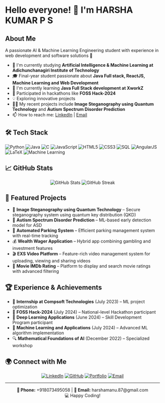 # Hello everyone! 👋 I'm HARSHA KUMAR P S
## About Me

A passionate AI & Machine Learning Engineering student with experience in web development and software solutions 🚀

- 🔭 I'm currently studying **Artificial Intelligence & Machine Learning at Adichunchanagiri Institute of Technology**
- 🎓 Final-year student passionate about **Java Full stack, ReactJS, Machine Learning and Web Development**
- 🌱 I'm currently learning **Java Full Stack development at XworkZ**
- 🚀 Participated in hackathons like **FOSS Hack-2024**
- 💡 Exploring innovative projects
- 👨‍💻 My recent projects include **Image Steganography using Quantum Technology** and **Autism Spectrum Disorder Prediction**
- 📫 How to reach me: [LinkedIn](https://www.linkedin.com/in/harshakumarps/) | [Email](mailto:harshamanu.87@gmail.com)

## 🛠 Tech Stack

![Python](https://img.shields.io/badge/-Python-3776AB?style=for-the-badge&logo=Python&logoColor=white)
![Java](https://img.shields.io/badge/-Java-007396?style=for-the-badge&logo=Java&logoColor=white)
![C](https://img.shields.io/badge/-C-A8B9CC?style=for-the-badge&logo=C&logoColor=white)
![JavaScript](https://img.shields.io/badge/-JavaScript-F7DF1E?style=for-the-badge&logo=javascript&logoColor=black)
![HTML5](https://img.shields.io/badge/-HTML5-E34F26?style=for-the-badge&logo=html5&logoColor=white)
![CSS3](https://img.shields.io/badge/-CSS3-1572B6?style=for-the-badge&logo=css3&logoColor=white)
![SQL](https://img.shields.io/badge/-SQL-4479A1?style=for-the-badge&logo=MySQL&logoColor=white)
![AngularJS](https://img.shields.io/badge/-AngularJS-DD0031?style=for-the-badge&logo=angularjs&logoColor=white)
![LaTeX](https://img.shields.io/badge/-LaTeX-008080?style=for-the-badge&logo=latex&logoColor=white)
![Machine Learning](https://img.shields.io/badge/-Machine%20Learning-FF6F00?style=for-the-badge&logo=tensorflow&logoColor=white)

## 📈 GitHub Stats

<div align="center">
  <img src="https://github-readme-stats.vercel.app/api?username=harshakumarps&show_icons=true&theme=radical" alt="GitHub Stats" />
  <img src="https://github-readme-streak-stats.herokuapp.com/?user=harshakumarps&theme=radical" alt="GitHub Streak" />
</div>

## 📌 Featured Projects

- 🔐 **Image Steganography using Quantum Technology** – Secure steganography system using quantum key distribution (QKD)
- 🧠 **Autism Spectrum Disorder Prediction** – ML-based early detection model for ASD
- 🚗 **Automated Parking System** – Efficient parking management system with real-time tracking
- 💰 **Wealth Wager Application** – Hybrid app combining gambling and investment features
- 🎬 **EXS Video Platform** – Feature-rich video management system for uploading, viewing and sharing videos
- 🎥 **Movie IMDb Rating** – Platform to display and search movie ratings with advanced filtering

## 🏆 Experience & Achievements

- 💼 **Internship at Compsoft Technologies** (July 2023) – ML project optimization
- 🌟 **FOSS Hack-2024** (July 2024) – National-level Hackathon participant
- 🧠 **Deep Learning Applications** (June 2024) – Skill Development Program participant
- 🤖 **Machine Learning and Applications** (July 2024) – Advanced ML algorithm implementation
- 🔍 **Mathematical Foundations of AI** (December 2022) – Specialized workshop

## 🌍 Connect with Me

<div align="center">
  
[![LinkedIn](https://img.shields.io/badge/LinkedIn-0077B5?style=for-the-badge&logo=linkedin&logoColor=white)](https://www.linkedin.com/in/harshakumarps/)
[![GitHub](https://img.shields.io/badge/GitHub-100000?style=for-the-badge&logo=github&logoColor=white)](https://github.com/harshakumarps)
[![Portfolio](https://img.shields.io/badge/Portfolio-1DA1F2?style=for-the-badge&logo=website&logoColor=white)](https://github.com/harshakumarps/portfoliohk)
[![Email](https://img.shields.io/badge/Email-D14836?style=for-the-badge&logo=gmail&logoColor=white)](mailto:harshamanu.87@gmail.com)
  
</div>

---

<div align="center">
  <b>📱 Phone:</b> +918073495058 | <b>📧 Email:</b> harshamanu.87@gmail.com
  <br>
  💻 Happy Coding!
</div>
